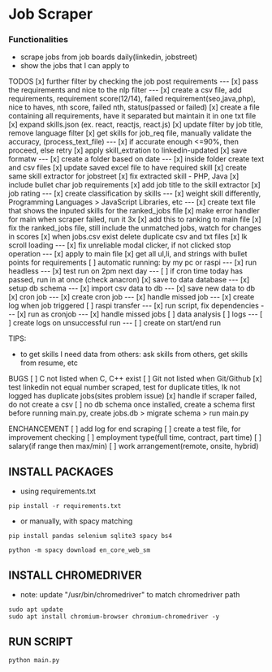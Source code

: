 # Job Scraper

### Functionalities

- scrape jobs from job boards daily(linkedin, jobstreet)
- show the jobs that I can apply to

TODOS
[x] further filter by checking the job post requirements
--- [x] pass the requirements and nice to the nlp filter
--- [x] create a csv file, add requirements, requirement score(12/14), failed requirement(seo,java,php), nice to haves, nth score, failed nth, status(passed or failed)
[x] create a file containing all requirements, have it separated but maintain it in one txt file
[x] expand skills.json (ex. react, reactjs, react.js)
[x] update filter by job title, remove language filter
[x] get skills for job_req file, manually validate the accuracy, (process_text_file)
--- [x] if accurate enough <=90%, then proceed, else retry
[x] apply skill_extration to linkedin-updated
[x] save formatw
--- [x] create a folder based on date
--- [x] inside folder create text and csv files
[x] update saved excel file to have required skill
[x] create same skill extractor for jobstreet
[x] fix extracted skill - PHP, Java
[x] include bullet char job requirements
[x] add job title to the skill extractor
[x] job rating
--- [x] create classification by skills
--- [x] weight skill differently, Programming Languages > JavaScript Libraries, etc
--- [x] create text file that shows the inputed skills for the ranked_jobs file
[x] make error handler for main when scraper failed, run it 3x
[x] add this to ranking to main file
[x] fix the ranked_jobs file, still include the unmatched jobs, watch for changes in scores
[x] when jobs.csv exist delete duplicate csv and txt files
[x] lk scroll loading
--- [x] fix unreliable modal clicker, if not clicked stop operation
--- [x] apply to main file
[x] get all ul,li, and strings with bullet points for requirements
[ ] automatic running: by my pc or raspi
--- [x] run headless
--- [x] test run on 2pm next day
--- [ ] if cron time today has passed, run in at once (check anacron)
[x] save to data database
--- [x] setup db schema
--- [x] import csv data to db
--- [x] save new data to db
[x] cron job
--- [x] create cron job
--- [x] handle missed job
--- [x] create log when job triggered
[ ] raspi transfer
--- [x] run script, fix dependencies
--- [x] run as cronjob
--- [x] handle missed jobs
[ ] data analysis
[ ] logs
--- [ ] create logs on unsuccessful run
--- [ ] create on start/end run

TIPS:

- to get skills I need data from others: ask skills from others, get skills from resume, etc

BUGS
[ ] C not listed when C, C++ exist
[ ] Git not listed when Git/Github
[x] test linkedin not equal number scraped, test for duplicate titles, lk not logged has duplicate jobs(sites problem issue)
[x] handle if scraper failed, do not create a csv
[ ] no db schema once installed, create a schema first before running main.py, create jobs.db > migrate schema > run main.py

ENCHANCEMENT
[ ] add log for end scraping
[ ] create a test file, for improvement checking
[ ] employment type(full time, contract, part time)
[ ] salary(if range then max/min)
[ ] work arrangement(remote, onsite, hybrid)

## INSTALL PACKAGES

- using requirements.txt

```
pip install -r requirements.txt
```

- or manually, with spacy matching

```
pip install pandas selenium sqlite3 spacy bs4
```

```
python -m spacy download en_core_web_sm
```

## INSTALL CHROMEDRIVER

- note: update "/usr/bin/chromedriver" to match chromedriver path

```
sudo apt update
sudo apt install chromium-browser chromium-chromedriver -y
```

## RUN SCRIPT

```
python main.py
```
